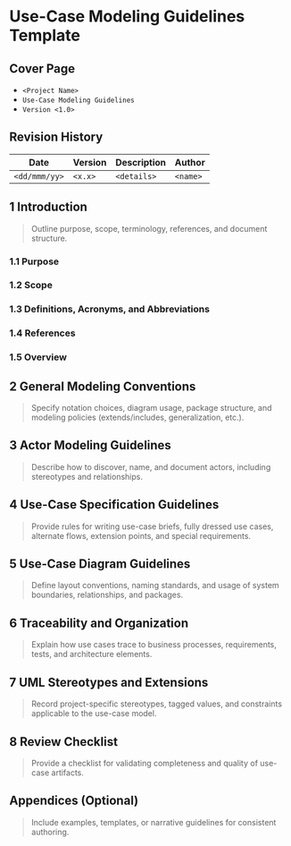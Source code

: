 # Use-Case Modeling Guidelines Template


## Cover Page
- `<Project Name>`
- `Use-Case Modeling Guidelines`
- `Version <1.0>`

## Revision History
| Date | Version | Description | Author |
| --- | --- | --- | --- |
| `<dd/mmm/yy>` | `<x.x>` | `<details>` | `<name>` |

## 1 Introduction
> Outline purpose, scope, terminology, references, and document structure.

### 1.1 Purpose
### 1.2 Scope
### 1.3 Definitions, Acronyms, and Abbreviations
### 1.4 References
### 1.5 Overview

## 2 General Modeling Conventions
> Specify notation choices, diagram usage, package structure, and modeling policies (extends/includes, generalization, etc.).

## 3 Actor Modeling Guidelines
> Describe how to discover, name, and document actors, including stereotypes and relationships.

## 4 Use-Case Specification Guidelines
> Provide rules for writing use-case briefs, fully dressed use cases, alternate flows, extension points, and special requirements.

## 5 Use-Case Diagram Guidelines
> Define layout conventions, naming standards, and usage of system boundaries, relationships, and packages.

## 6 Traceability and Organization
> Explain how use cases trace to business processes, requirements, tests, and architecture elements.

## 7 UML Stereotypes and Extensions
> Record project-specific stereotypes, tagged values, and constraints applicable to the use-case model.

## 8 Review Checklist
> Provide a checklist for validating completeness and quality of use-case artifacts.

## Appendices (Optional)
> Include examples, templates, or narrative guidelines for consistent authoring.
